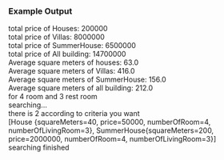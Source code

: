 


### Example Output

total price of Houses: 200000 \
total price of Villas: 8000000 \
total price of SummerHouse: 6500000 \
total price of All building: 14700000 \
Average square meters of houses: 63.0 \
Average square meters of Villas: 416.0 \
Average square meters of SummerHouse: 156.0 \
Average square meters of all building: 212.0 \
for 4 room and 3 rest room \
searching... \
 there is  2 according to criteria you want \
[House {squareMeters=40, price=50000, numberOfRoom=4, numberOfLivingRoom=3}, SummerHouse{squareMeters=200, price=2000000, numberOfRoom=4, numberOfLivingRoom=3}] \
searching finished


